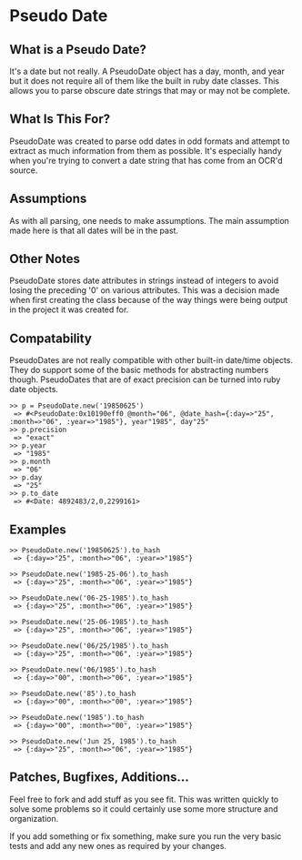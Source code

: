 # Pseudo Date

## What is a Pseudo Date?

It's a date but not really.  A PseudoDate object has a day, month, and year but it does not require all of them like the built in ruby date classes.  This allows you to parse obscure date strings that may or may not be complete.

## What Is This For?

PseudoDate was created to parse odd dates in odd formats and attempt to extract as much information from them as possible.  It's especially handy when you're trying to convert a date string that has come from an OCR'd source.

## Assumptions

As with all parsing, one needs to make assumptions.  The main assumption made here is that all dates will be in the past.

## Other Notes

PseudoDate stores date attributes in strings instead of integers to avoid losing the preceding '0' on various attributes.  This was a decision made when first creating the class because of the way things were being output in the project it was created for.

## Compatability

PseudoDates are not really compatible with other built-in date/time objects.  They do support some of the basic methods for abstracting numbers though.  PseudoDates that are of exact precision can be turned into ruby date objects.

	>> p = PseudoDate.new('19850625')
	 => #<PseudoDate:0x10190eff0 @month="06", @date_hash={:day=>"25", :month=>"06", :year=>"1985"}, year"1985", day"25"
	>> p.precision
	 => "exact" 
	>> p.year
	 => "1985" 
	>> p.month
	 => "06" 
	>> p.day
	 => "25"
	>> p.to_date
	 => #<Date: 4892483/2,0,2299161>

## Examples

	>> PseudoDate.new('19850625').to_hash
	 => {:day=>"25", :month=>"06", :year=>"1985"}
	
	>> PseudoDate.new('1985-25-06').to_hash
	 => {:day=>"25", :month=>"06", :year=>"1985"}
	
	>> PseudoDate.new('06-25-1985').to_hash
	 => {:day=>"25", :month=>"06", :year=>"1985"}
	
	>> PseudoDate.new('25-06-1985').to_hash
	 => {:day=>"25", :month=>"06", :year=>"1985"}
	
	>> PseudoDate.new('06/25/1985').to_hash
	 => {:day=>"25", :month=>"06", :year=>"1985"}
	
	>> PseudoDate.new('06/1985').to_hash
	 => {:day=>"00", :month=>"06", :year=>"1985"}
	
	>> PseudoDate.new('85').to_hash
	 => {:day=>"00", :month=>"00", :year=>"1985"}
	
	>> PseudoDate.new('1985').to_hash
	 => {:day=>"00", :month=>"00", :year=>"1985"}
	
	>> PseudoDate.new('Jun 25, 1985').to_hash
	 => {:day=>"25", :month=>"06", :year=>"1985"}

## Patches, Bugfixes, Additions...

Feel free to fork and add stuff as you see fit.  This was written quickly to solve some problems so it could certainly use some more structure and organization.

If you add something or fix something, make sure you run the very basic tests and add any new ones as required by your changes.

